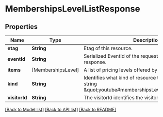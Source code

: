# MembershipsLevelListResponse

## Properties
Name | Type | Description | Notes
------------ | ------------- | ------------- | -------------
**etag** | **String** | Etag of this resource. | [optional] 
**eventId** | **String** | Serialized EventId of the request which produced this response. | [optional] 
**items** | [MembershipsLevel] | A list of pricing levels offered by a creator to the fans. | [optional] 
**kind** | **String** | Identifies what kind of resource this is. Value: the fixed string \&quot;youtube#membershipsLevelListResponse\&quot;. | [optional] [default to "youtube#membershipsLevelListResponse"]
**visitorId** | **String** | The visitorId identifies the visitor. | [optional] 

[[Back to Model list]](../README.md#documentation-for-models) [[Back to API list]](../README.md#documentation-for-api-endpoints) [[Back to README]](../README.md)


